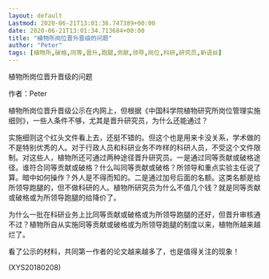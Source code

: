 ```yaml
---
layout: default
Lastmod: 2020-06-21T13:01:36.747389+00:00
date: 2020-06-21T13:01:34.713684+00:00
title: "植物所岗位晋升晋级的问题"
author: "Peter"
tags: [植物所,破格,同等,晋升,跑腿,贡献,领导,岗位,科研,研究员,新语丝]
---
```


植物所岗位晋升晋级的问题

作者：Peter

植物所岗位晋升晋级公示在内网上，但根据《中国科学院植物研究所岗位管理实施细则》，一些人条件不够，尤其是晋升研究员，为什么还能通过？

实施细则这个红头文件看上去，还挺不错的。但这个也是用来卡没关系，学术做的不是特别优秀的人。对于行政人员和科研业务不咋样的科研人员，不受这个文件限制。对这些人，植物所还可通过两种途径晋升研究员。一是通过同等贡献或破格途径。谁符合同等贡献或破格？什么叫同等贡献或破格？所领导和重点实验主任说了算。暗中如何操作？外人是不得而知的。二是通过加号后面的名额。这类名额是给所领导跑腿的，但不做科研的人。植物所研究员为什么不值几个钱？就是同等贡献或破格或为所领导跑腿的给降价了。

为什么一批在科研业务上比同等贡献或破格或为所领导跑腿的还好，但晋升审核通不过？植物所自从实施同等贡献或破格或为所领导跑腿的制度以来，植物所越来越烂了。

看了公示的材料，共同第一作者的论文越来越多了，也是值得关注的现象！

(XYS20180208)

